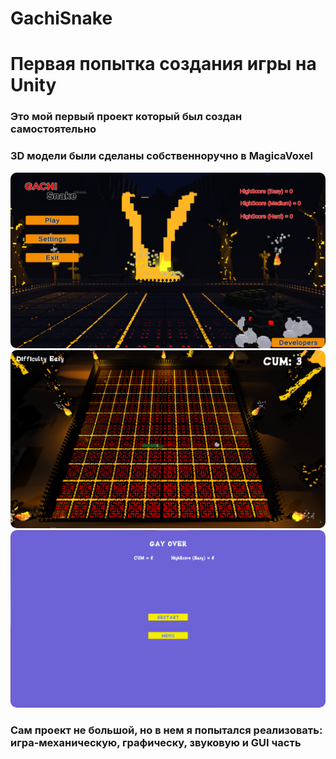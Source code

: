# GachiSnake
<h1>Первая попытка создания игры на Unity</h1>
<h3>Это мой первый проект который был создан самостоятельно</h3>
<h3>3D модели были сделаны собственноручно в MagicaVoxel</h3>
<img src= /GitImage/s1.png style = "border-radius: 10px"></img>
<img src= /GitImage/s2.png style = "border-radius: 10px"></img>
<img src= /GitImage/s3.png style = "border-radius: 10px"></img>
<h3>Сам проект не большой, но в нем я попытался реализовать: игра-механическую, графическу, звуковую и GUI часть</h3>
